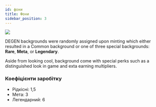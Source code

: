 ```yaml
---
id: фони
title: Фони
sidebar_position: 3
---
```


![](/img/rngBackgrounds.gif)

DEGEN backgrounds were randomly assigned upon minting which either resulted in a Common background or one of three special backgrounds: **Rare**, **Meta**, or **Legendary**.

Aside from looking cool, background come with special perks such as a distinguished look in game and exta earning multipliers.

### Коефіцієнти заробітку

- Рідкісні: 1,5
- Мета: 3
- Легендарний: 6
